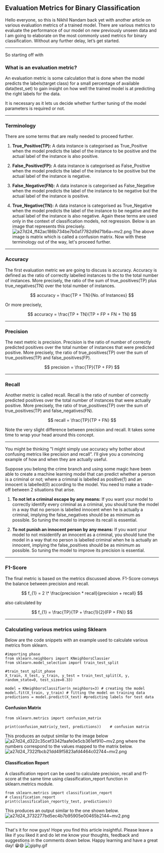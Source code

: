 ## Evaluation Metrics for Binary Classification

Hello everyone, so this is Nikhil Nandam back yet with another article on various evaluation metrics of a trained model. There are various metrics to evaluate the performance of our model on new previously unseen data and I am going to elaborate on the most commonly used metrics for binary classification.
Without any further delay, let’s get started.
<hr>

So starting off with 
### What is an evaluation metric?
An evaluation metric is some calculation that is done when the model predicts the labels(target class) for a small percentage of available data(test_set) to gain insight on how well the trained model is at predicting the right labels for the data. 

It is necessary as it lets us decide whether further tuning of the model parameters is required or not.
<hr>

### Terminology
There are some terms that are really needed to proceed further.

1. **True_Positive(TP):** A data instance is categorised as True_Positive when the model predicts the label of the instance to be positive and the actual label of the instance is also positive.

2. **False_Positive(FP):** A data instance is categorised as False_Positive when the model predicts the label of the instance to be positive but the actual label of the instance is negative.

3. **False_Negative(FN):** A data instance is categorised as False_Negative when the model predicts the label of the instance to be negative but the actual label of the instance is positive.

4. **True_Negative(TN):** A data instance is categorised as True_Negative when the model predicts the label of the instance to be negative and the actual label of the instance is also negative.
Again these terms are used only in the context of classification models, not regression.
Below is an image that represents this precisely.
![a27d24_ff42ac186b734be7b0a17782d9d71b6a~mv2.png](https://cdn.hashnode.com/res/hashnode/image/upload/v1635258081219/LF5OSDY0P.png)
The above image is matrix which is called a confusion matrix.
Now with these terminology out of the way, let's proceed further.
<hr>

### Accuracy
The first evaluation metric we are going to discuss is accuracy.
Accuracy is defined as the ratio of correctly labelled instances to the to the total number of instances. More precisely, the ratio of the sum of true_positives(TP) plus true_negatives(TN) over the total number of instances.

$$
accuracy = \frac{TP + TN}{No. of Instances}
$$

Or more precisely,

$$
accuracy = \frac{TP + TN}{TP + FP + FN + TN}
$$
<hr>

### Precision
The next metric is precision. Precision is the ratio of number of correctly predicted positives over the total number of instances that were predicted positive. More precisely, the ratio of true_positives(TP) over the sum of true_positives(TP) and false_positives(FP).

$$
precision = \frac{TP}{TP + FP}
$$
<hr>

### Recall
Another metric is called recall. Recall is the ratio of number of correctly predicted positives over the total number of instances that were actually positive. More precisely, the ratio of true_positives(TP) over the sum of true_positives(TP) and false_negatives(FN).

$$
recall = \frac{TP}{TP + FN}
$$

Note the very slight difference between precision and recall. It takes some time to wrap your head around this concept.
<hr>

You might be thinking "I might simply use accuracy why bother about confusing metrics like precision and recall”. I’ll give you a convincing example of how and when they are actually useful.

Suppose you belong the crime branch and using some magic have been able to create a machine learning model that can predict whether a person is a criminal or not; where a criminal is labelled as positive(1) and an innocent is labelled(0) according to the model. You need to make a trade-off between 2 situations that arise.


1. **To not let a criminal escape by any means:** If you want your model to correctly identify every criminal as a criminal, you should tune the model in a way that no person is labelled innocent when he is actually a criminal, implying the false_negatives should be as minimum as possible. So tuning the model to improve its recall is essential.

2. **To not punish an innocent person by any means:** If you want your model to not misidentify an innocent as a criminal, you should tune the model in a way that no person is labelled criminal when he is actually an innocent, implying the false_positives should be as minimum as possible. So tuning the model to improve its precision is essential.
<hr>

### F1-Score
The final metric is based on the metrics discussed above. F1-Score conveys the balance between precision and recall. 

$$
f_{1} = 2 \* \frac{precision * recall}{precision + recall}
$$

also calculated by

$$
f_{1} = \frac{TP}{TP + \frac{1}{2}(FP + FN)}
$$
<hr>

### Calculating various metrics using Sklearn
Below are the code snippets with an example used to calculate various metrics from sklearn.
```
#importing phase
from sklearn.neighbors import KNeighborsClassier
from sklearn.model_selection import train_test_split

#train_test_split_phase
X_train, X_test, y_train, y_test = train_test_split(X, y, random_state=0, test_size=0.33)

model = KNeighborsClassifier(n_neighbors=3) # creating the model
model.fit(X_train, y_train) # fitting the model on training data
predictions = model.predict(X_test) #predicting labels for test data
```

#### Confusion Matrix
```
from sklearn.metrics import confusion_matrix

print(confusion_matrix(y_test, predictions))    # confusion matrix
```
This produces an output similar to the image below
![a27d24_d322c35cef3342faafe0e5cb361ef910~mv2.png](https://cdn.hashnode.com/res/hashnode/image/upload/v1635259586227/4HS9vfBtg.png)
where the numbers correspond to the values mapped to the matrix below.
![a27d24_7322fbcb21dd49f5823afd4464c02744~mv2.png](https://cdn.hashnode.com/res/hashnode/image/upload/v1635259609925/Upb5yw6OvI.png)


#### Classification Report
A classification report can be used to calculate precision, recall and f1-score at the same time using classification_report function in sklearn.metrics module.
```
from sklearn.metrics import classification_report
# classification_report
print(classification_report(y_test, predictions))    
```
This produces an output similar to the one shown below.
![a27d24_3732277bd5ec4b7b95905e00465b2144~mv2.png](https://cdn.hashnode.com/res/hashnode/image/upload/v1635259666815/A5jUP2Hw8.png)
<hr>

That's it for now guys! Hope you find this article insightful. 
Please leave a like  if you liked it and do let me know your thoughts, feedback and suggestions in the comments down below. Happy learning and have a great day! 😁😄
![giphy.gif](https://cdn.hashnode.com/res/hashnode/image/upload/v1635259762060/Gmj_2J1M3.gif)
